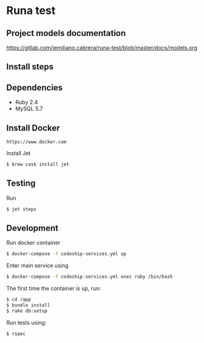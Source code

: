 # Runa test

## Project models documentation

https://gitlab.com/jemiliano.cabrera/runa-test/blob/master/docs/models.org

## Install steps

## Dependencies

- Ruby 2.4
- MySQL 5.7

## Install Docker

```https://www.docker.com```

Install Jet

```sh
$ brew cask install jet
```

## Testing

Run

```sh
$ jet steps
```

## Development

Run docker container

```sh
$ docker-compose -f codeship-services.yml up
```

Enter main service using

```sh
$ docker-compose -f codeship-services.yml exec ruby /bin/bash
```

The first time the container is up, run:

```sh
$ cd /app
$ bundle install
$ rake db:setup
```

Run tests using:

```sh
$ rspec
```

